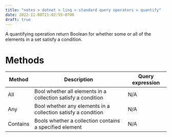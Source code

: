 ```yaml
---
title: "notes > dotnet > linq > standard query operators > quantify"
date: 2022-11-08T21:02:55-0700
draft: true
---
```

A quantifying operation return Boolean for whether some or all of the elements in a set satisfy a condition.

# Methods
| Method   | Description                                                   | Query expression |
|----------|---------------------------------------------------------------|------------------|
| All      | Bool whether all elements in a collection satisfy a condition | N/A              |
| Any      | Bool whether any elements in a collection satisfy a condition | N/A              |
| Contains | Bools whether a collection contains a specified element       | N/A              |